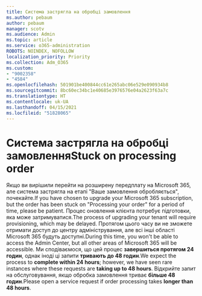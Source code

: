 ```yaml
---
title: Система застрягла на обробці замовлення
ms.author: pebaum
author: pebaum
manager: scotv
ms.audience: Admin
ms.topic: article
ms.service: o365-administration
ROBOTS: NOINDEX, NOFOLLOW
localization_priority: Priority
ms.collection: Adm_O365
ms.custom:
- "9002358"
- "4584"
ms.openlocfilehash: 501901be400844cc61e265abc06e529e090934b8
ms.sourcegitcommit: 8bc60ec34bc1e40685e3976576e04a2623f63a7c
ms.translationtype: HT
ms.contentlocale: uk-UA
ms.lasthandoff: 04/15/2021
ms.locfileid: "51828065"
---
```

# <a name="stuck-on-processing-order"></a><span data-ttu-id="65c4b-102">Система застрягла на обробці замовлення</span><span class="sxs-lookup"><span data-stu-id="65c4b-102">Stuck on processing order</span></span>

<span data-ttu-id="65c4b-103">Якщо ви вирішили перейти на розширену передплату на Microsoft 365, але система застрягла на етапі "Ваше замовлення обробляється", почекайте.</span><span class="sxs-lookup"><span data-stu-id="65c4b-103">If you have chosen to upgrade your Microsoft 365 subscription, but the order has been stuck on "Processing your order" for a period of time, please be patient.</span></span> <span data-ttu-id="65c4b-104">Процес оновлення клієнта потребує підготовки, яка може затримуватися.</span><span class="sxs-lookup"><span data-stu-id="65c4b-104">The process of upgrading your tenant will require provisioning, which may be delayed.</span></span> <span data-ttu-id="65c4b-105">Протягом цього часу ви не зможете отримати доступ до центру адміністрування, але всі інші області Microsoft 365 будуть доступні.</span><span class="sxs-lookup"><span data-stu-id="65c4b-105">During this time, you won't be able to access the Admin Center, but all other areas of Microsoft 365 will be accessible.</span></span> <span data-ttu-id="65c4b-106">Ми сподіваємося, що цей процес **завершиться протягом 24 годин**, однак іноді ці запити **тривають до 48 годин**.</span><span class="sxs-lookup"><span data-stu-id="65c4b-106">We expect the process to **complete within 24 hours**; however, we have seen rare instances where these requests are **taking up to 48 hours**.</span></span> <span data-ttu-id="65c4b-107">Відкрийте запит на обслуговування, якщо обробка замовлення триває **більше 48 годин**.</span><span class="sxs-lookup"><span data-stu-id="65c4b-107">Please open a service request if order processing takes **longer than 48 hours**.</span></span>
